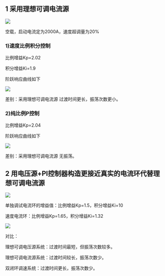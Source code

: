 ## 1 采用理想可调电流源

![]( https://i.loli.net/2019/05/07/5cd10ef1a5b31.png)

空载，启动电流定为2000A，速度超调量为20%

### 1)速度比例积分控制

比例增益Kp=2.02

积分增益Ki=1.9

阶跃响应曲线如下

![]( https://i.loli.net/2019/05/07/5cd10f0f61057.png)

差别：采用理想可调电流源 过渡时间更长，振荡次数更小。


### 2)纯比例P控制

比例增益Kp=2.04

阶跃响应曲线如下

![]( https://i.loli.net/2019/05/07/5cd10f1f1a601.png)

差别：采用理想可调电流源 无振荡。



## 2 用电压源+PI控制器构造更接近真实的电流环代替理想可调电流源

![](https://i.loli.net/2019/05/07/5cd10f2d7e370.png)

单独调试电流环的增益值：比例增益Kp=1.5，积分增益Ki=10

速度电流环：比例增益Kp=1.65，积分增益Ki=1.32

![]( https://i.loli.net/2019/05/07/5cd10f3b98177.png)

对比：

理想可调电压源系统：过渡时间最短，但振荡次数较多。

理想可调电流源系统：过渡时间较长，振荡次数少。

双闭环调速系统：过渡时间更长，振荡次数少。 
